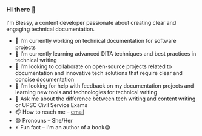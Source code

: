 ### Hi there 👋

I'm Blessy, a content developer passionate about creating clear and engaging technical documentation. 

- 🔭 I’m currently working on technical documentation for software projects
- 🌱 I’m currently learning advanced DITA techniques and best practices in technical writing
- 👯 I’m looking to collaborate on open-source projects related to documentation and innovative tech solutions that require clear and concise documentation
- 🤔 I’m looking for help with feedback on my documentation projects and learning new tools and technologies for technical writing
- 💬 Ask me about the difference between tech writing and content writing or UPSC Civil Service Exams
- 📫 How to reach me – [email](mailto:blessywork3@gmail.com)
- 😄 Pronouns – She/Her
- ⚡ Fun fact – I'm an author of a book😂

